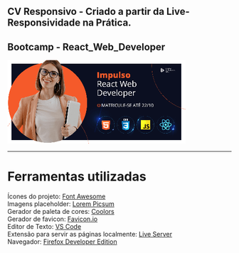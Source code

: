 ## CV Responsivo - Criado a partir da Live- Responsividade na Prática.

## Bootcamp - React_Web_Developer ##

![AnVIL Image](./img/readme-bootcamp-image.png 'Bootcamp Impulso React Web Developer')

---

# Ferramentas utilizadas

Ícones do projeto: [Font Awesome](https://fontawesome.com/)  
Imagens placeholder: [Lorem Picsum](https://picsum.photos/)  
Gerador de paleta de cores: [Coolors](https://coolors.co)  
Gerador de favicon: [Favicon.io](https://link-url-here.org)  
Editor de Texto: [VS Code](https://code.visualstudio.com/)  
Extensão para servir as páginas localmente: [Live Server](https://marketplace.visualstudio.com/items?itemName=ritwickdey.LiveServer)  
Navegador: [Firefox Developer Edition](https://www.mozilla.org/pt-BR/firefox/developer/)
